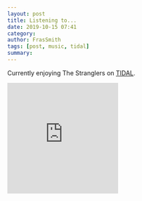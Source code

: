 ```yaml
---
layout: post
title: Listening to...
date: 2019-10-15 07:41
category:
author: FrasSmith
tags: [post, music, tidal]
summary:
---
```


Currently enjoying The Stranglers on [TIDAL](https://tidal.com).
<!--more-->
<div style="position: relative; padding-bottom: 50%; height: 0; overflow: hidden; max-width: 50%;"><iframe src="https://embed.tidal.com/albums/34052236?layout=gridify" frameborder="0" allowfullscreen style="position: absolute; top: 0; left: 0; width: 100%; height: 1px; min-height: 100%; margin: 0 auto;"></iframe></div>